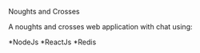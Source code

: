 
Noughts and Crosses

A noughts and crosses web application with chat using:

*NodeJs
*ReactJs
*Redis

